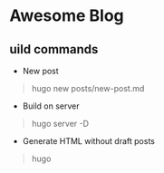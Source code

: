 # Awesome Blog

## uild commands
- New post
> hugo new posts/new-post.md

- Build on server
> hugo server -D

- Generate HTML without draft posts
> hugo
